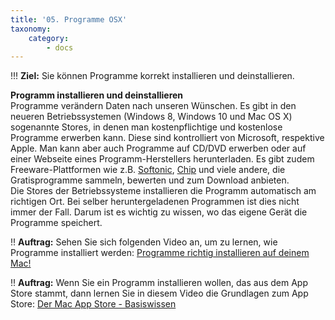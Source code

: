 ```yaml
---
title: '05. Programme OSX'
taxonomy:
    category:
        - docs
---
```


!!! **Ziel:** Sie können Programme korrekt installieren und deinstallieren.

**Programm installieren und deinstallieren**<br>
Programme verändern Daten nach unseren Wünschen. Es gibt in den neueren Betriebssystemen (Windows 8, Windows 10 und Mac OS X) sogenannte Stores, in denen man kostenpflichtige und kostenlose Programme erwerben kann. Diese sind kontrolliert von Microsoft, respektive Apple. Man kann aber auch Programme auf CD/DVD erwerben oder auf einer Webseite eines Programm-Herstellers herunterladen. Es gibt zudem Freeware-Plattformen wie z.B. [Softonic](http://www.softonic.de), [Chip](http://www.chip.de) und viele andere, die Gratisprogramme sammeln, bewerten und zum Download anbieten. <br>
Die Stores der Betriebssysteme installieren die Programm automatisch am richtigen Ort. Bei selber heruntergeladenen Programmen ist dies nicht immer der Fall. Darum ist es wichtig zu wissen, wo das eigene Gerät die Programme speichert.

!! **Auftrag:** Sehen Sie sich folgenden Video an, um zu lernen, wie Programme installiert werden: [Programme richtig installieren auf deinem Mac!](https://www.youtube.com/watch?v=qUIMc-lI2bo)<br>

!! **Auftrag:** Wenn Sie ein Programm installieren wollen, das aus dem App Store stammt, dann lernen Sie in diesem Video die Grundlagen zum App Store: [Der Mac App Store - Basiswissen](https://www.youtube.com/watch?v=T-_6ou_hC80)<br>
